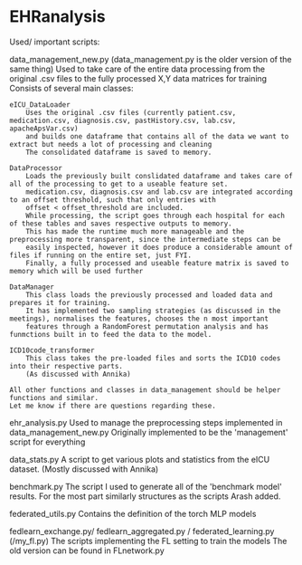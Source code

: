 # EHRanalysis

Used/ important scripts:

data_management_new.py (data_management.py is the older version of the same thing)
	Used to take care of the entire data processing from the original .csv files to the fully processed X,Y data matrices for training
	Consists of several main classes:
	
	eICU_DataLoader
		Uses the original .csv files (currently patient.csv, medication.csv, diagnosis.csv, pastHistory.csv, lab.csv, apacheApsVar.csv)
		and builds one dataframe that contains all of the data we want to extract but needs a lot of processing and cleaning
		The consolidated dataframe is saved to memory.
		
	DataProcessor
		Loads the previously built conslidated dataframe and takes care of all of the processing to get to a useable feature set.
		medication.csv, diagnosis.csv and lab.csv are integrated according to an offset threshold, such that only entries with
		offset < offset_threshold are included.
		While processing, the script goes through each hospital for each of these tables and saves respective outputs to memory.
		This has made the runtime much more manageable and the preprocessing more transparent, since the intermediate steps can be 
		easily inspected, however it does produce a considerable amount of files if running on the entire set, just FYI.
		Finally, a fully processed and useable feature matrix is saved to memory which will be used further
		
	DataManager
		This class loads the previously processed and loaded data and prepares it for training.
		It has implemented two sampling strategies (as discussed in the meetings), normalises the features, chooses the n most important
		features through a RandomForest permutation analysis and has funmctions built in to feed the data to the model.
		
	ICD10code_transformer
		This class takes the pre-loaded files and sorts the ICD10 codes into their respective parts.
		(As discussed with Annika)
		
	All other functions and classes in data_management should be helper functions and similar.
	Let me know if there are questions regarding these.

ehr_analysis.py
	Used to manage the preprocessing steps implemented in data_management_new.py
	Originally implemented to be the 'management' script for everything
	
data_stats.py
	A script to get various plots and statistics from the eICU dataset.
	(Mostly discussed with Annika)
	
benchmark.py
	The script I used to generate all of the 'benchmark model' results.
	For the most part similarly structures as the scripts Arash added.
	
federated_utils.py
	Contains the definition of the torch MLP models
	
fedlearn_exchange.py/ fedlearn_aggregated.py / federated_learning.py (/my_fl.py)
	The scripts implementing the FL setting to train the models
	The old version can be found in FLnetwork.py


	
